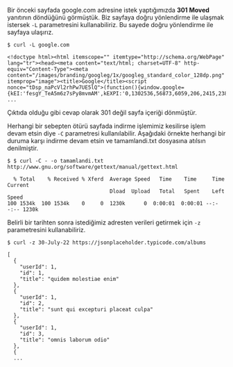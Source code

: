 Bir önceki sayfada google.com adresine istek yaptığımızda **301 Moved** yanıtının döndüğünü görmüştük. Biz sayfaya doğru yönlendirme ile ulaşmak istersek `-L` parametresini kullanabiliriz. Bu sayede doğru yönlendirme ile sayfaya ulaşırız. 

```
$ curl -L google.com

<!doctype html><html itemscope="" itemtype="http://schema.org/WebPage" lang="tr"><head><meta content="text/html; charset=UTF-8" http-equiv="Content-Type"><meta content="/images/branding/googleg/1x/googleg_standard_color_128dp.png" itemprop="image"><title>Google</title><script nonce="tDsp_naPcVl2rhPw7UE5lQ">(function(){window.google={kEI:'fesgY_TeA5m6z7sPy8mvmAM',kEXPI:'0,1302536,56873,6059,206,2415,2389,2316,383,246,5,5367,1123753,1197722,672,80,380017,16114,17444,11240,22431,1361,283,12028,17588,4998,13228,3847,10622,22741,5081,885,708,1279,2744,147,1103,841,1982,214,4100,108,3406,606,2023,1777,520,14670,3227,2845,7,29
...
```

Çıktıda olduğu gibi cevap olarak 301 değil sayfa içeriği dönmüştür.

Herhangi bir sebepten ötürü sayfada indirme işlemimiz kesilirse  işlem devam etsin diye `-C` parametresi kullanılabilir.
Aşağıdaki örnekte herhangi bir duruma karşı indirme devam etsin ve tamamlandi.txt dosyasına atılsın denilmiştir.

```
$ $ curl -C - -o tamamlandi.txt http://www.gnu.org/software/gettext/manual/gettext.html

  % Total    % Received % Xferd  Average Speed   Time    Time     Time  Current
                                 Dload  Upload   Total   Spent    Left  Speed
100 1534k  100 1534k    0     0  1230k      0  0:00:01  0:00:01 --:--:-- 1230k
```


Belirli bir tarihten sonra istediğimiz adresten verileri getirmek için `-z` parametresini kullanabiliriz.

```
$ curl -z 30-July-22 https://jsonplaceholder.typicode.com/albums

[
  {
    "userId": 1,
    "id": 1,
    "title": "quidem molestiae enim"
  },
  {
    "userId": 1,
    "id": 2,
    "title": "sunt qui excepturi placeat culpa"
  },
  {
    "userId": 1,
    "id": 3,
    "title": "omnis laborum odio"
  },
  {
  ...
```